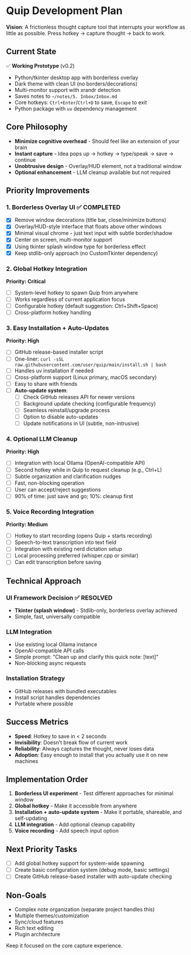 # Quip Development Plan

**Vision**: A frictionless thought capture tool that interrupts your workflow as little as possible. Press hotkey → capture thought → back to work.

## Current State

✅ **Working Prototype** (v0.2)
- Python/tkinter desktop app with borderless overlay
- Dark theme with clean UI (no borders/decorations)
- Multi-monitor support with xrandr detection
- Saves notes to `~/notes/5. Inbox/Inbox.md`
- Core hotkeys: `Ctrl+Enter`/`Ctrl+D` to save, `Escape` to exit
- Python package with `uv` dependency management

## Core Philosophy
- **Minimize cognitive overhead** - Should feel like an extension of your brain
- **Instant capture** - Idea pops up → hotkey → type/speak → save → continue
- **Unobtrusive design** - Overlay/HUD element, not a traditional window
- **Optional enhancement** - LLM cleanup available but not required

## Priority Improvements

### 1. Borderless Overlay UI ✅ **COMPLETED**
- [x] Remove window decorations (title bar, close/minimize buttons)
- [x] Overlay/HUD-style interface that floats above other windows
- [x] Minimal visual chrome - just text input with subtle border/shadow
- [x] Center on screen, multi-monitor support
- [x] Using tkinter splash window type for borderless effect
- [x] Keep stdlib-only approach (no CustomTkinter dependency)

### 2. Global Hotkey Integration  
**Priority: Critical**
- [ ] System-level hotkey to spawn Quip from anywhere
- [ ] Works regardless of current application focus
- [ ] Configurable hotkey (default suggestion: Ctrl+Shift+Space)
- [ ] Cross-platform hotkey handling

### 3. Easy Installation + Auto-Updates
**Priority: High**
- [ ] GitHub release-based installer script
- [ ] One-liner: `curl -sSL raw.githubusercontent.com/user/quip/main/install.sh | bash`
- [ ] Handles uv installation if needed
- [ ] Cross-platform support (Linux primary, macOS secondary)
- [ ] Easy to share with friends
- [ ] **Auto-update system**:
  - [ ] Check GitHub releases API for newer versions
  - [ ] Background update checking (configurable frequency)
  - [ ] Seamless reinstall/upgrade process
  - [ ] Option to disable auto-updates
  - [ ] Update notifications in UI (subtle, non-intrusive)

### 4. Optional LLM Cleanup
**Priority: High**
- [ ] Integration with local Ollama (OpenAI-compatible API)
- [ ] Second hotkey while in Quip to request cleanup (e.g., Ctrl+L)
- [ ] Subtle organization and clarification nudges
- [ ] Fast, non-blocking operation
- [ ] User can accept/reject suggestions
- [ ] 90% of time: just save and go; 10%: cleanup first

### 5. Voice Recording Integration
**Priority: Medium**
- [ ] Hotkey to start recording (opens Quip + starts recording)
- [ ] Speech-to-text transcription into text field
- [ ] Integration with existing nerd dictation setup
- [ ] Local processing preferred (whisper.cpp or similar)
- [ ] Can edit transcription before saving

## Technical Approach

### UI Framework Decision ✅ **RESOLVED**
- **Tkinter (splash window)** - Stdlib-only, borderless overlay achieved
- Simple, fast, universally compatible

### LLM Integration
- Use existing local Ollama instance
- OpenAI-compatible API calls
- Simple prompt: "Clean up and clarify this quick note: [text]"
- Non-blocking async requests

### Installation Strategy
- GitHub releases with bundled executables
- Install script handles dependencies
- Portable where possible

## Success Metrics
- **Speed**: Hotkey to save in < 2 seconds
- **Invisibility**: Doesn't break flow of current work
- **Reliability**: Always captures the thought, never loses data
- **Adoption**: Easy enough to install that you actually use it on new machines

## Implementation Order
1. **Borderless UI experiment** - Test different approaches for minimal window
2. **Global hotkey** - Make it accessible from anywhere
3. **Installation + auto-update system** - Make it portable, shareable, and self-updating
4. **LLM integration** - Add optional cleanup capability
5. **Voice recording** - Add speech input option

## Next Priority Tasks
- [ ] Add global hotkey support for system-wide spawning
- [ ] Create basic configuration system (debug mode, basic settings)
- [ ] Create GitHub release-based installer with auto-update checking

## Non-Goals
- Complex note organization (separate project handles this)
- Multiple themes/customization
- Sync/cloud features
- Rich text editing
- Plugin architecture

Keep it focused on the core capture experience.